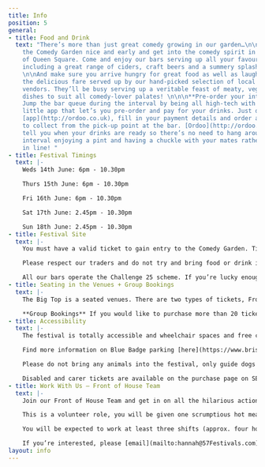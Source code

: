```yaml
---
title: Info
position: 5
general:
- title: Food and Drink
  text: "There’s more than just great comedy growing in our garden…\n\nGet down to
    the Comedy Garden nice and early and get into the comedy spirit in the leafy surrounds
    of Queen Square. Come and enjoy our bars serving up all your favourite tipples
    including a great range of ciders, craft beers and a summery splash of cocktails.
    \n\nAnd make sure you arrive hungry for great food as well as laughter and sample
    the delicious fare served up by our hand-picked selection of local street-food
    vendors. They’ll be busy serving up a veritable feast of meaty, veggie and vegan
    dishes to suit all comedy-lover palates! \n\n\n**Pre-order your interval drinks!**
    Jump the bar queue during the interval by being all high-tech with Ordoo, a clever
    little app that let’s you pre-order and pay for your drinks. Just download the
    [app](http://ordoo.co.uk), fill in your payment details and order a round of drinks
    to collect from the pick-up point at the bar. [Ordoo](http://ordoo.co.uk) will
    tell you when your drinks are ready so there’s no need to hang around. Spend your
    interval enjoying a pint and having a chuckle with your mates rather than standing
    in line! "
- title: Festival Timings
  text: |-
    Weds 14th June: 6pm - 10.30pm

    Thurs 15th June: 6pm - 10.30pm

    Fri 16th June: 6pm - 10.30pm

    Sat 17th June: 2.45pm - 10.30pm

    Sun 18th June: 2.45pm - 10.30pm
- title: Festival Site
  text: |-
    You must have a valid ticket to gain entry to the Comedy Garden. Tickets can be purchased online in advance or at the on site Box Office on the evening of the show, depending on availability.

    Please respect our traders and do not try and bring food or drink into the Comedy Garden.

    All our bars operate the Challenge 25 scheme. If you’re lucky enough to look under 25, please bring ID!
- title: Seating in the Venues + Group Bookings
  text: |-
    The Big Top is a seated venues. There are two types of tickets, Front Stalls and Rear Stalls. The Front Stalls are allocated and positioned closest to the stage and therefore the action. All Rear Stall tickets are sold as unreserved which means you can choose where you sit when you arrive.

    **Group Bookings** If you would like to purchase more than 20 tickets please contact our group bookings team on **0115 8960030**.
- title: Accessibility
  text: |-
    The festival is totally accessible and wheelchair spaces and free carer tickets are available through our online ticketing partner. Please contact us ahead of the festival if you have any special requirements and we’ll do our best to accommodate you. While the festival is in full swing our Front of House team will be on hand to assist you in anyway they can.

    Find more information on Blue Badge parking [here](https://www.bristol.gov.uk/parking/where-you-can-park)

    Please do not bring any animals into the festival, only guide dogs are permitted.

    Disabled and carer tickets are available on the purchase page on SEE Tickets.
- title: Work With Us — Front of House Team
  text: |-
    Join our Front of House Team and get in on all the hilarious action. You’ll be the first point of contact with our lovely audiences so good communication skills and a friendly attitude are a must. Working with the Front of House Manager you’ll be responsible for getting our audiences to the right place at the right time, making sure the shows run on time and keeping the venues running smoothly. You should be confident, good with people, alert and interested in the programme and event you’re representing. This role is very active and a lot of fun, you should enjoy dealing with lots of people and manage all this with a level head.

    This is a volunteer role, you will be given one scrumptious hot meal per shift and as many (non-alcoholic) drinks as you need.

    You will be expected to work at least three shifts (approx. four hours with breaks) throughout the Comedy Garden, with full availability from 14th June to 18th June regarded very highly. You must be over 16 to apply.

    If you’re interested, please [email](mailto:hannah@57Festivals.com)  and we will be in touch with you shortly.
layout: info
---
```


